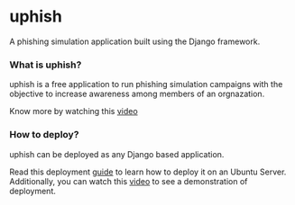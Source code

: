 <h1>uphish</h1>
<p>A phishing simulation application built using the Django framework.</p>

<h3>What is uphish?</h3>
<p>
  uphish is a free application to run phishing simulation campaigns with the objective to increase awareness among members of
  an orgnazation.

  Know more by watching this <a href="https://www.youtube.com/watch?v=m4hL0ONFjK4">video</a>
</p>

<h3>How to deploy?</h3>
<p>
  uphish can be deployed as any Django based application.

  Read this deployment <a href="https://drive.google.com/file/d/1DgDFcuu9KFuOZll11IA6g7M2FB2z_Wph/view?usp=sharing">
    guide</a> to learn how to deploy it on an Ubuntu Server.
  Additionally, you can watch this <a href="https://www.youtube.com/watch?v=8J8Kqkh1X9o">video</a> to see a demonstration of deployment.
</p>
